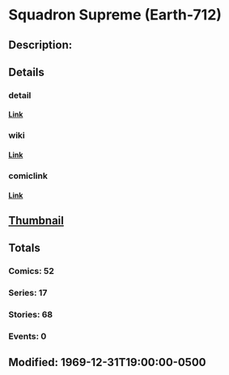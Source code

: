 # Squadron Supreme (Earth-712)
## Description: 
## Details
### detail
#### [Link](http://marvel.com/characters/2188/squadron_supreme?utm_campaign=apiRef&utm_source=225578a89fc76f3d20fbffda5d17a88d)
### wiki
#### [Link](http://marvel.com/universe/Squadron_Supreme_%28Earth-712%29?utm_campaign=apiRef&utm_source=225578a89fc76f3d20fbffda5d17a88d)
### comiclink
#### [Link](http://marvel.com/comics/characters/1010814/squadron_supreme_earth-712?utm_campaign=apiRef&utm_source=225578a89fc76f3d20fbffda5d17a88d)
## [Thumbnail](http://i.annihil.us/u/prod/marvel/i/mg/5/a0/4c0035eca1466.jpg)
## Totals
### Comics: 52
### Series: 17
### Stories: 68
### Events: 0
## Modified: 1969-12-31T19:00:00-0500